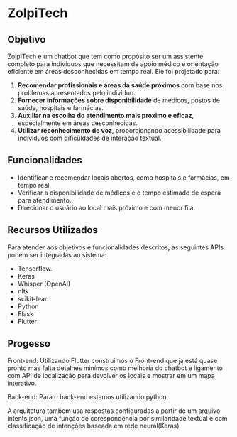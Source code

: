 # ZolpiTech

## Objetivo
ZolpiTech é um chatbot que tem como propósito ser um assistente completo para indivíduos que necessitam de apoio médico e orientação eficiente em áreas desconhecidas em tempo real. Ele foi projetado para:

1. **Recomendar profissionais e áreas da saúde próximos** com base nos problemas apresentados pelo indivíduo.
2. **Fornecer informações sobre disponibilidade** de médicos, postos de saúde, hospitais e farmácias.
3. **Auxiliar na escolha do atendimento mais proximo e eficaz**, especialmente em áreas desconhecidas.
4. **Utilizar reconhecimento de voz**, proporcionando acessibilidade para indivíduos com dificuldades de interação textual.

## Funcionalidades
- Identificar e recomendar locais abertos, como hospitais e farmácias, em tempo real.
- Verificar a disponibilidade de médicos e o tempo estimado de espera para atendimento.
- Direcionar o usuário ao local mais próximo e com menor fila.

## Recursos Utilizados
Para atender aos objetivos e funcionalidades descritos, as seguintes APIs podem ser integradas ao sistema:

- Tensorflow.
- Keras
- Whisper (OpenAI)
- nltk
- scikit-learn
- Python 
- Flask
- Flutter

## Progesso

Front-end: Utilizando Flutter construimos o Front-end que ja está quase pronto mas falta detalhes minímos como melhoria do chatbot e ligamento com API de localização para devolver os locais e mostrar em um mapa interativo.

Back-end: Para o back-end estamos utilizando python.

A arquitetura tambem usa respostas configuradas a partir de um arquivo intents.json, uma função de corespondência por similaridade textual e com classificação de intenções baseada em rede neural(Keras).



